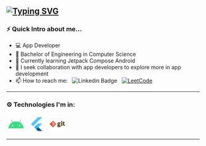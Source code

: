 [![Typing SVG](https://readme-typing-svg.demolab.com?font=Fira+Code&pause=1000&color=F7F7F7&random=false&width=435&lines=Hi+there+%F0%9F%91%8B%2C+I'm+Kishore+Kumar+S)](https://git.io/typing-svg)
---
### ⚡ Quick Intro about me...
- 💻 App Developer
- 🏫 Bachelor of Engineering in Computer Science
- 🌱 Currently learning Jetpack Compose Android
- 👯 I seek collaboration with app developers to explore more in app development
- 📫 How to reach me: 
&nbsp;
![Linkedin Badge](https://img.shields.io/badge/-LinkedIn-blue?style=flat-square&logo=Linkedin&logoColor=white&link=https://www.linkedin.com/in/kishore-kumar-s-8b0683201/)
&nbsp;
[![LeetCode](https://img.shields.io/badge/LeetCode-000000?style=flat-square&logo=LeetCode&logoColor=#d16c06)](https://leetcode.com/livekishore2001/)
---
### ⚙️ Technologies I'm in:
<p float="left">
<img style="padding:5px;" align="center" alt="Android" width="40px"  src="https://raw.githubusercontent.com/github/explore/80688e429a7d4ef2fca1e82350fe8e3517d3494d/topics/android/android.png" />
<img style="padding:5px;" align="center" alt="Flutter" width="40px"  src="https://raw.githubusercontent.com/github/explore/80688e429a7d4ef2fca1e82350fe8e3517d3494d/topics/flutter/flutter.png" />
  <img style="padding:5px;" align="center" alt="Git" width="40px"  src="https://raw.githubusercontent.com/github/explore/80688e429a7d4ef2fca1e82350fe8e3517d3494d/topics/git/git.png" />
</p>

---
<!--
**KISHORE-KUMAR-S/KISHORE-KUMAR-S** is a ✨ _special_ ✨ repository because its `README.md` (this file) appears on your GitHub profile.

Here are some ideas to get you started:

- 🔭 I’m currently working on ...
- 🌱 I’m currently learning ...
- 👯 I’m looking to collaborate on ...
- 🤔 I’m looking for help with ...
- 💬 Ask me about ...
- 📫 How to reach me: ...
- 😄 Pronouns: ...
- ⚡ Fun fact: ...
-->
